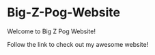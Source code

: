 # Big-Z-Pog-Website
Welcome to Big Z Pog Website!

Follow the link to check out my awesome website!
